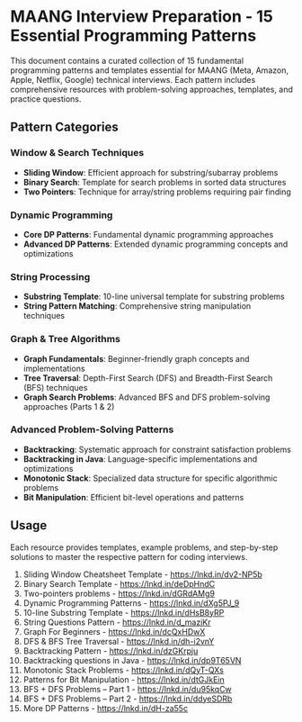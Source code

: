 # MAANG Interview Preparation - 15 Essential Programming Patterns

This document contains a curated collection of 15 fundamental programming patterns and templates essential for MAANG (Meta, Amazon, Apple, Netflix, Google) technical interviews. Each pattern includes comprehensive resources with problem-solving approaches, templates, and practice questions.

## Pattern Categories

### **Window & Search Techniques**
- **Sliding Window**: Efficient approach for substring/subarray problems
- **Binary Search**: Template for search problems in sorted data structures
- **Two Pointers**: Technique for array/string problems requiring pair finding

### **Dynamic Programming**
- **Core DP Patterns**: Fundamental dynamic programming approaches
- **Advanced DP Patterns**: Extended dynamic programming concepts and optimizations

### **String Processing**
- **Substring Template**: 10-line universal template for substring problems
- **String Pattern Matching**: Comprehensive string manipulation techniques

### **Graph & Tree Algorithms**
- **Graph Fundamentals**: Beginner-friendly graph concepts and implementations
- **Tree Traversal**: Depth-First Search (DFS) and Breadth-First Search (BFS) techniques
- **Graph Search Problems**: Advanced BFS and DFS problem-solving approaches (Parts 1 & 2)

### **Advanced Problem-Solving Patterns**
- **Backtracking**: Systematic approach for constraint satisfaction problems
- **Backtracking in Java**: Language-specific implementations and optimizations
- **Monotonic Stack**: Specialized data structure for specific algorithmic problems
- **Bit Manipulation**: Efficient bit-level operations and patterns

## Usage
Each resource provides templates, example problems, and step-by-step solutions to master the respective pattern for coding interviews.
1. Sliding Window Cheatsheet Template - https://lnkd.in/dv2-NP5b
2. Binary Search Template - https://lnkd.in/deDpHndC
3. Two-pointers problems - https://lnkd.in/dGRdAMg9
4. Dynamic Programming Patterns - https://lnkd.in/dXg5PJ_9
5. 10-line Substring Template - https://lnkd.in/dHsB8yRP
6. String Questions Pattern - https://lnkd.in/d_mazjKr
7. Graph For Beginners - https://lnkd.in/dcQxHDwX
8. DFS & BFS Tree Traversal - https://lnkd.in/dh-i2vnY
9. Backtracking Pattern - https://lnkd.in/dzGKrpju
10. Backtracking questions in Java - https://lnkd.in/dp9T65VN
11. Monotonic Stack Problems - https://lnkd.in/dQyT-QXs
12. Patterns for Bit Manipulation - https://lnkd.in/dtGJkEin
13. BFS + DFS Problems – Part 1 - https://lnkd.in/du95kqCw
14. BFS + DFS Problems – Part 2 - https://lnkd.in/ddyeSDRb
15. More DP Patterns - https://lnkd.in/dH-za55c